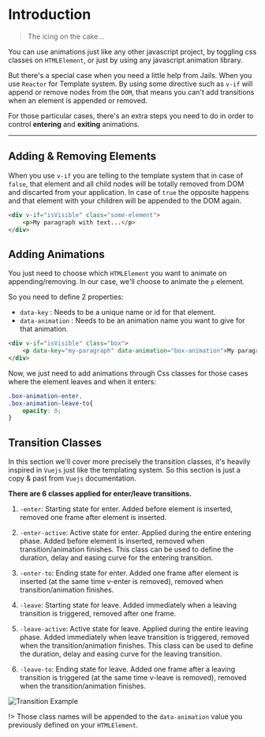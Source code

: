 # Introduction

> The icing on the cake...

You can use animations just like any other javascript project, by toggling css classes on `HTMLElement`, or just by using any javascript animation library.

But there's a special case when you need a little help from Jails. When you use `Reactor` for Template system. By using some directive such as `v-if` will append or remove nodes from the `DOM`, that means you can't add transitions when an element is appended or removed.

For those particular cases, there's an extra steps you need to do in order to control **entering** and **exiting** animations.

---

## Adding & Removing Elements

When you use `v-if` you are telling to the template system that in case of `false`, that element and all child nodes will be totally removed from DOM and discarted from your application. In case of `true` the opposite happens and that element with your children will be appended to the DOM again.

```html
<div v-if="isVisible" class="some-element">
    <p>My paragraph with text...</p>
</div>
```

## Adding Animations 

You just need to choose which `HTMLElement` you want to animate on appending/removing. 
In our case, we'll choose to animate the `p` element.

So you need to define 2 properties:
- `data-key` : Needs to be a unique name or id for that element.
- `data-animation` : Needs to be an animation name you want to give for that animation.

```html
<div v-if="isVisible" class="box">
    <p data-key="my-paragraph" data-animation="box-animation">My paragraph with text...</p>
</div>
```

Now, we just need to add animations through Css classes for those cases where the element leaves and when it enters:

```css
.box-animation-enter, 
.box-animation-leave-to{
    opacity: 0;
}
```

## Transition Classes

In this section we'll cover more precisely the transition classes, it's heavily inspired in `Vuejs` just like the templating system. So this section is just a copy & past from `Vuejs` documentation.

**There are 6 classes applied for enter/leave transitions.**

1. `-enter`: Starting state for enter. Added before element is inserted, removed one frame after element is inserted.

2. `-enter-active`: Active state for enter. Applied during the entire entering phase. Added before element is inserted, removed when transition/animation finishes. This class can be used to define the duration, delay and easing curve for the entering transition.

3. `-enter-to`: Ending state for enter. Added one frame after element is inserted (at the same time v-enter is removed), removed when transition/animation finishes.

4. `-leave`: Starting state for leave. Added immediately when a leaving transition is triggered, removed after one frame.

5. `-leave-active`: Active state for leave. Applied during the entire leaving phase. Added immediately when leave transition is triggered, removed when the transition/animation finishes. This class can be used to define the duration, delay and easing curve for the leaving transition.

6. `-leave-to`: Ending state for leave. Added one frame after a leaving transition is triggered (at the same time v-leave is removed), removed when the transition/animation finishes.

![Transition Example](https://vuejs.org/images/transition.png)

!> Those class names will be appended to the `data-animation` value you previously defined on your `HTMLElement`.



